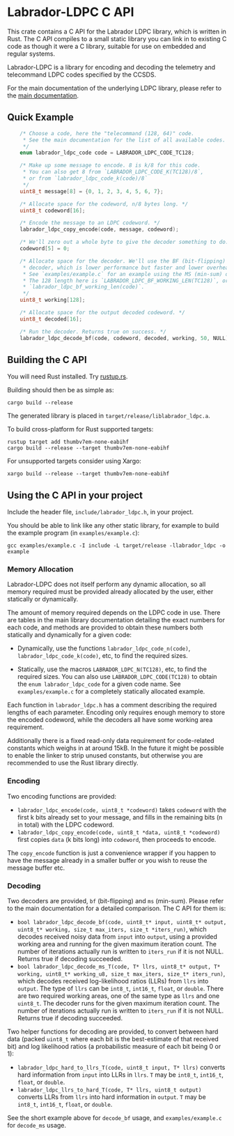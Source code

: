 # Labrador-LDPC C API

This crate contains a C API for the Labrador LDPC library, which is written in 
Rust. The C API compiles to a small static library you can link in to existing
C code as though it were a C library, suitable for use on embedded and regular
systems.

Labrador-LDPC is a library for encoding and decoding the telemetry and 
telecommand LDPC codes specified by the CCSDS.

For the main documentation of the underlying LDPC library, please refer to
the [main documentation](https://docs.rs/labrador-ldpc).


## Quick Example
```c
    /* Choose a code, here the "telecommand (128, 64)" code.
     * See the main documentation for the list of all available codes.
     */
    enum labrador_ldpc_code code = LABRADOR_LDPC_CODE_TC128;

    /* Make up some message to encode. 8 is k/8 for this code.
     * You can also get 8 from `LABRADOR_LDPC_CODE_K(TC128)/8`,
     * or from `labrador_ldpc_code_k(code)/8`
     */
    uint8_t message[8] = {0, 1, 2, 3, 4, 5, 6, 7};

    /* Allocate space for the codeword, n/8 bytes long. */
    uint8_t codeword[16];

    /* Encode the message to an LDPC codeword. */
    labrador_ldpc_copy_encode(code, message, codeword);

    /* We'll zero out a whole byte to give the decoder something to do. */
    codeword[5] = 0;

    /* Allocate space for the decoder. We'll use the BF (bit-flipping)
     * decoder, which is lower performance but faster and lower overhead.
     * See `examples/example.c` for an example using the MS (min-sum) decoder.
     * The 128 length here is `LABRADOR_LDPC_BF_WORKING_LEN(TC128)`, or
     * `labrador_ldpc_bf_working_len(code)`.
     */
    uint8_t working[128];

    /* Allocate space for the output decoded codeword. */
    uint8_t decoded[16];

    /* Run the decoder. Returns true on success. */
    labrador_ldpc_decode_bf(code, codeword, decoded, working, 50, NULL);
```

## Building the C API

You will need Rust installed. Try [rustup.rs](https://rustup.rs/).

Building should then be as simple as:
```
cargo build --release
```

The generated library is placed in `target/release/liblabrador_ldpc.a`.

To build cross-platform for Rust supported targets:
```
rustup target add thumbv7em-none-eabihf
cargo build --release --target thumbv7em-none-eabihf
```

For unsupported targets consider using Xargo:
```
xargo build --release --target thumbv7em-none-eabihf
```

## Using the C API in your project

Include the header file, `include/labrador_ldpc.h`, in your project.

You should be able to link like any other static library, for example to build
the example program (in `examples/example.c`):
```
gcc examples/example.c -I include -L target/release -llabrador_ldpc -o example
```

### Memory Allocation

Labrador-LDPC does not itself perform any dynamic allocation, so all memory
required must be provided already allocated by the user, either statically or
dynamically.

The amount of memory required depends on the LDPC code in use. There are tables
in the main library documentation detailing the exact numbers for each code,
and methods are provided to obtain these numbers both
statically and dynamically for a given code:

* Dynamically, use the functions `labrador_ldpc_code_n(code)`,
  `labrador_ldpc_code_k(code)`, etc, to find the required sizes.

* Statically, use the macros `LABRADOR_LDPC_N(TC128)`, etc, to find
  the required sizes. You can also use `LABRADOR_LDPC_CODE(TC128)` to
  obtain the `enum labrador_ldpc_code` for a given code name.
  See `examples/example.c` for a completely statically allocated example.

Each function in `labrador_ldpc.h` has a comment describing the required
lengths of each parameter. Encoding only requires enough memory to store the
encoded codeword, while the decoders all have some working area requirement.

Additionally there is a fixed read-only data requirement for code-related 
constants which weighs in at around 15kB. In the future it might be possible
to enable the linker to strip unused constants, but otherwise you are 
recommended to use the Rust library directly.

### Encoding

Two encoding functions are provided:

* `labrador_ldpc_encode(code, uint8_t *codeword)` takes `codeword` with the 
  first k bits already set to your message, and fills in the remaining
  bits (n in total) with the LDPC codeword.
* `labrador_ldpc_copy_encode(code, uint8_t *data, uint8_t *codeword)` first
  copies `data` (k bits long) into `codeword`, then proceeds to encode.

The `copy_encode` function is just a convenience wrapper if you happen to have
the message already in a smaller buffer or you wish to reuse the message buffer 
etc.

### Decoding

Two decoders are provided, `bf` (bit-flipping) and `ms` (min-sum). Please refer
to the main documentation for a detailed comparison. The C API for them is:

* `bool labrador_ldpc_decode_bf(code, uint8_t* input, uint8_t* output,
  uint8_t* working, size_t max_iters, size_t *iters_run)`, which decodes
  received noisy data from `input` into `output`, using a provided working area
  and running for the given maximum iteration count. The number of iterations
  actually run is written to `iters_run` if it is not NULL. Returns true if
  decoding succeeded.
* `bool labrador_ldpc_decode_ms_T(code, T* llrs, uint8_t* output, T* working,
  uint8_t* working_u8, size_t max_iters, size_t* iters_run)`, which decodes
  received log-likelihood ratios (LLRs) from `llrs` into `output`. The type
  of `llrs` can be `int8_t`, `int16_t`, `float`, or `double`. There are two
  required working areas, one of the same type as `llrs` and one `uint8_t`.
  The decoder runs for the given maximum iteration count. The number of
  iterations actually run is written to `iters_run` if it is not NULL. Returns
  true if decoding succeeded.

Two helper functions for decoding are provided, to convert between
hard data (packed `uint8_t` where each bit is the best-estimate of
that received bit) and log likelihood ratios (a probabilistic measure
of each bit being 0 or 1):

* `labrador_ldpc_hard_to_llrs_T(code, uint8_t input, T* llrs)` converts
  hard information from `input` into LLRs in `llrs`. `T` may be `int8_t`,
  `int16_t`, `float`, or `double`.
* `labrador_ldpc_llrs_to_hard_T(code, T* llrs, uint8_t output)` converts
  LLRs from `llrs` into hard information in `output`. `T` may be `int8_t`,
  `int16_t`, `float`, or `double`.

See the short example above for `decode_bf` usage, and `examples/example.c`
for `decode_ms` usage.
